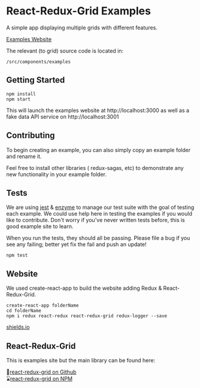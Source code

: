 # React-Redux-Grid Examples

A simple app displaying multiple grids with different features.

[Examples Website](http://react-redux-grid.herokuapp.com/)

The relevant (to grid) source code is located in:

`/src/components/examples`

## Getting Started 

```
npm install
npm start
```
This will launch the examples website at http://localhost:3000 as well as a fake data API service on http://localhost:3001 

## Contributing 

To begin creating an example, you can also simply copy an example folder and rename it.

Feel free to install other libraries ( redux-sagas, etc) to demonstrate any new functionality in your example folder.

## Tests

We are using [jest](https://facebook.github.io/) & [enzyme](http://airbnb.io/enzyme) to manage our test suite with the goal of testing each example. We could use help here in testing the examples if you would like to contribute. Don't worry if you've never written tests before, this is good example site to learn. 

When you run the tests, they should all be passing. Please file a bug if you see any failing; better yet fix the fail and push an update! 

```
npm test
```

## Website 

We used create-react-app to build the website adding Redux & React-Redux-Grid. 

```
create-react-app folderName 
cd folderName
npm i redux react-redux react-redux-grid redux-logger --save
```

[shields.io](http://shields.io/)

## React-Redux-Grid 

This is examples site but the main library can be found here:

🍴[react-redux-grid on Github](https://github.com/bencripps/react-redux-grid)     
⌛[react-redux-grid on NPM](https://www.npmjs.com/package/react-redux-grid)
